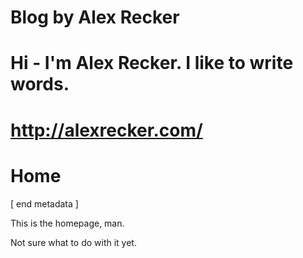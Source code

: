 # Blog by Alex Recker
# Hi - I'm Alex Recker.  I like to write words.
# http://alexrecker.com/
# Home

[ end metadata ]

This is the homepage, man.

Not sure what to do with it yet.